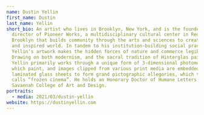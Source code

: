 ```yaml
---
name: Dustin Yellin
first_name: Dustin
last_name: Yellin
short_bio: An artist who lives in Brooklyn, New York, and is the founder and
  director of Pioneer Works, a multidisciplinary cultural center in Red Hook,
  Brooklyn that builds community through the arts and sciences to create an open
  and inspired world. In tandem to his institution-building social practice,
  Yellin’s artwork makes the hidden forces of nature and commerce legible.
  Drawing on both modernism, and the sacral tradition of Hinterglas painting,
  Yellin primarily works through a unique form of 3-dimensional photomontage, in
  which paint, and images clipped from various print media are embedded within
  laminated glass sheets to form grand pictographic allegories, which the artist
  calls “frozen cinema”. He holds an Honorary Doctor of Humane Letters from the
  Savannah College of Art and Design.
portraits:
  - media: 2021/03/dustin-yellin
website: https://dustinyellin.com
---
```

